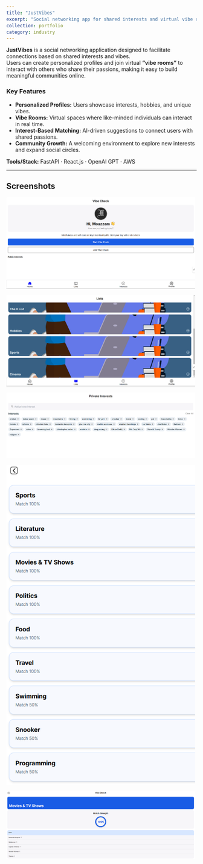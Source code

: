 ```yaml
---
title: "JustVibes"
excerpt: "Social networking app for shared interests and virtual vibe rooms<br/><img src='/images/justvibes/justvibes.png' width='500' height='300'>"
collection: portfolio
category: industry
---
```


**JustVibes** is a social networking application designed to facilitate connections based on shared interests and vibes.  
Users can create personalized profiles and join virtual **“vibe rooms”** to interact with others who share their passions, making it easy to build meaningful communities online.

### Key Features
- **Personalized Profiles:** Users showcase interests, hobbies, and unique vibes.  
- **Vibe Rooms:** Virtual spaces where like-minded individuals can interact in real time.  
- **Interest-Based Matching:** AI-driven suggestions to connect users with shared passions.  
- **Community Growth:** A welcoming environment to explore new interests and expand social circles.  

**Tools/Stack:** FastAPI · React.js · OpenAI GPT · AWS  

---

## Screenshots
<img src="/images/justvibes/justvibes-1.png" width="500"><br/>

<img src="/images/justvibes/justvibes-2.png" width="500"><br/>

<img src="/images/justvibes/justvibes-3.png" width="500"><br/>

<img src="/images/justvibes/justvibes-4.png" width="500"><br/>

<img src="/images/justvibes/justvibes-5.png" width="500"><br/>

